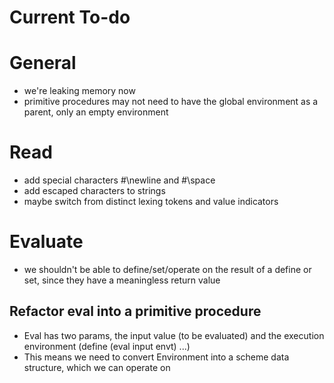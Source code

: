 # Current To-do

# General
- we're leaking memory now
- primitive procedures may not need to have the global environment as a parent, only an empty environment

# Read
- add special characters #\newline and #\space
- add escaped characters to strings
- maybe switch from distinct lexing tokens and value indicators

# Evaluate
- we shouldn't be able to define/set/operate on the result of a define or set, since they have a meaningless return value
## Refactor eval into a primitive procedure
- Eval has two params, the input value (to be evaluated) and the execution environment
    (define (eval input envt) ...)
- This means we need to convert Environment into a scheme data structure, which we can operate on
